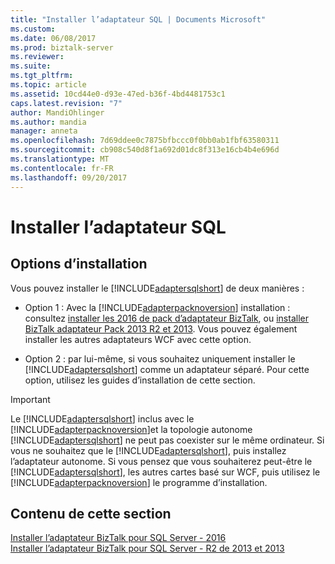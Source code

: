 ```yaml
---
title: "Installer l’adaptateur SQL | Documents Microsoft"
ms.custom: 
ms.date: 06/08/2017
ms.prod: biztalk-server
ms.reviewer: 
ms.suite: 
ms.tgt_pltfrm: 
ms.topic: article
ms.assetid: 10cd44e0-d93e-47ed-b36f-4bd4481753c1
caps.latest.revision: "7"
author: MandiOhlinger
ms.author: mandia
manager: anneta
ms.openlocfilehash: 7d69ddee0c7875bfbccc0f0bb0ab1fbf63580311
ms.sourcegitcommit: cb908c540d8f1a692d01dc8f313e16cb4b4e696d
ms.translationtype: MT
ms.contentlocale: fr-FR
ms.lasthandoff: 09/20/2017
---
```

# <a name="install-the-sql-adapter"></a>Installer l’adaptateur SQL
## <a name="install-options"></a>Options d’installation
Vous pouvez installer le [!INCLUDE[adaptersqlshort](../../includes/adaptersqlshort-md.md)] de deux manières :

* Option 1 : Avec la [!INCLUDE[adapterpacknoversion](../../includes/adapterpacknoversion-md.md)] installation : consultez [installer les 2016 de pack d’adaptateur BizTalk](../../adapters-and-accelerators/install-the-biztalk-adapter-pack-2016.md), ou [installer BizTalk adaptateur Pack 2013 R2 et 2013](../../adapters-and-accelerators/install-biztalk-adapter-pack-2013-r2-and-2013.md). Vous pouvez également installer les autres adaptateurs WCF avec cette option.
  
* Option 2 : par lui-même, si vous souhaitez uniquement installer le [!INCLUDE[adaptersqlshort](../../includes/adaptersqlshort-md.md)] comme un adaptateur séparé. Pour cette option, utilisez les guides d’installation de cette section.
  
> [!IMPORTANT]
>  Le [!INCLUDE[adaptersqlshort](../../includes/adaptersqlshort-md.md)] inclus avec le [!INCLUDE[adapterpacknoversion](../../includes/adapterpacknoversion-md.md)]et la topologie autonome [!INCLUDE[adaptersqlshort](../../includes/adaptersqlshort-md.md)] ne peut pas coexister sur le même ordinateur.  Si vous ne souhaitez que le [!INCLUDE[adaptersqlshort](../../includes/adaptersqlshort-md.md)], puis installez l’adaptateur autonome. Si vous pensez que vous souhaiterez peut-être le [!INCLUDE[adaptersqlshort](../../includes/adaptersqlshort-md.md)], les autres cartes basé sur WCF, puis utilisez le [!INCLUDE[adapterpacknoversion](../../includes/adapterpacknoversion-md.md)] le programme d’installation. 
  
## <a name="in-this-section"></a>Contenu de cette section
[Installer l’adaptateur BizTalk pour SQL Server - 2016](../../adapters-and-accelerators/adapter-sql/install-microsoft-biztalk-adapter-for-sql-server-2016.md)  
[Installer l’adaptateur BizTalk pour SQL Server - R2 de 2013 et 2013](../../adapters-and-accelerators/adapter-sql/install-microsoft-biztalk-adapter-for-sql-server-2013-r2-and-2013.md)